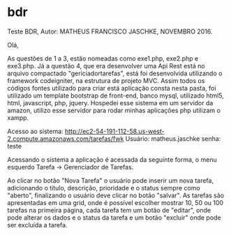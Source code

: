 # bdr
Teste BDR,
Autor: MATHEUS FRANCISCO JASCHKE,
NOVEMBRO 2016.

Olá,

As questões de 1 a 3, estão nomeadas como exe1.php, exe2.php e exe3.php.
Já a questão 4, que era desenvolver uma Api Rest  está no arquivo compactado "gericiadortarefas", está foi desenvolvida utilizando o framework codeigniter, na estrutura de projeto MVC. Assim todos os códigos fontes utilizado para criar está aplicação consta nesta pasta, foi utilizado um template bootstrap de front-end, banco mysql, utilizado html5, html, javascript, php, jquery. Hospedei esse sistema em um servidor da amazon, utilizo esse servidor para rodar minhas aplicações php utilizam o xampp.

Acesso ao sistema:  http://ec2-54-191-112-58.us-west-2.compute.amazonaws.com/tarefas/fwk
Usuário: matheus.jaschke
senha: teste

Acessando o sistema a aplicação é acessada da seguinte  forma, o menu esquerdo Tarefa -> Gerenciador de Tarefas.

Ao clicar no botão "Nova Tarefa" o usuário pode inserir um nova tarefa, adicionando o título, descrição, prioridade e o status sempre como "aberto", finalizando o usuário deve clicar no botão  "salvar". As tarefas são apresentadas em uma grid, onde é possível escolher mostrar 10, 50 ou 100 tarefas na primeira página, cada tarefa tem um botão de "editar", onde pode alterar os dados e o status da tarefa e um botão "excluir" onde pode ser excluída a tarefa.


